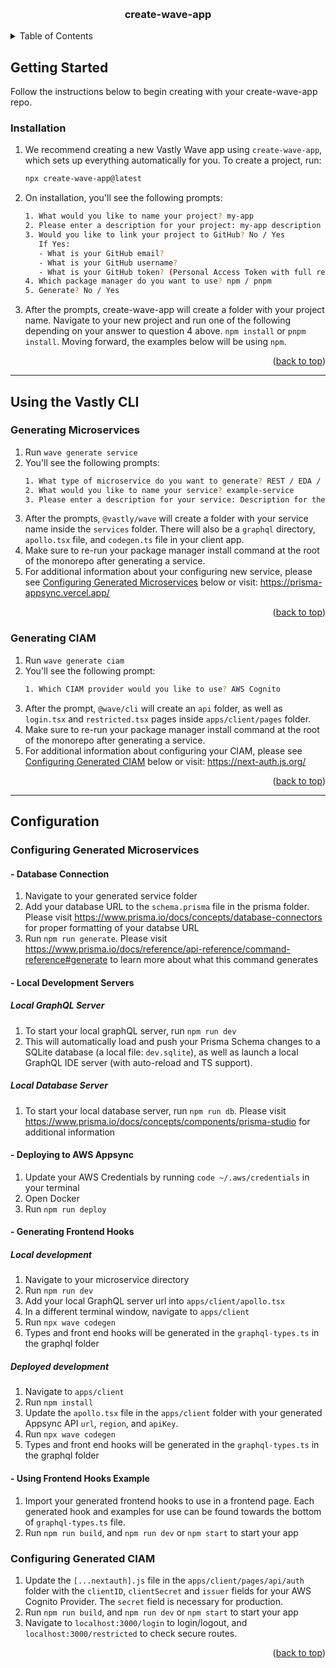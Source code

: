 <a name="readme-top"></a>

<!-- PROJECT LOGO -->
<br />
<div align="center">
  <h3 align="center">create-wave-app</h3>
</div>

<!-- TABLE OF CONTENTS -->
<details>
  <summary>Table of Contents</summary>
  <ol>
    <li>
      <a href="#getting-started">Getting Started</a>
      <ul>
        <li><a href="#installation">Installation</a></li>
        <li><a href="#using-the-vastly-cli">Using the Vastly CLI</a></li>
        <ul>
          <li><a href="#generating-microservices">Generating Microservices</a></li>
            <li><a href="#generating-ciam">Generating CIAM</a></li>
        </ul>
        <li><a href="#configuration">Configuration</a></li>
          <ul>
            <li><a href="#configuring-generated-microservices">Configuring Generated Microservices</a></li>
            <li><a href="#configuring-generated-ciam">Configuring Generated CIAM</a></li>
        </ul>
      </ul>
    </li>

  </ol>
</details>

<!-- GETTING STARTED -->

## Getting Started

Follow the instructions below to begin creating with your create-wave-app repo.

### Installation

1. We recommend creating a new Vastly Wave app using `create-wave-app`, which sets up everything
   automatically for you. To create a project, run:
   ```sh
   npx create-wave-app@latest
   ```
2. On installation, you'll see the following prompts:
   ```sh
   1. What would you like to name your project? my-app
   2. Please enter a description for your project: my-app description
   3. Would you like to link your project to GitHub? No / Yes
      If Yes:
      - What is your GitHub email?
      - What is your GitHub username?
      - What is your GitHub token? (Personal Access Token with full repo scope)
   4. Which package manager do you want to use? npm / pnpm
   5. Generate? No / Yes
   ```
3. After the prompts, create-wave-app will create a folder with your project name. Navigate to your
new project and run one of the following depending on your answer to question 4 above. `npm install`
or `pnpm install`. Moving forward, the examples below will be using `npm`.
<p align="right">(<a href="#readme-top">back to top</a>)</p>

---

## Using the Vastly CLI

### Generating Microservices

1. Run `wave generate service`
2. You'll see the following prompts:
   ```sh
   1. What type of microservice do you want to generate? REST / EDA / Streaming Service
   2. What would you like to name your service? example-service
   3. Please enter a description for your service: Description for the example service
   ```
3. After the prompts, `@vastly/wave` will create a folder with your service name inside the
   `services` folder. There will also be a `graphql` directory, `apollo.tsx` file, and `codegen.ts`
   file in your client app.
4. Make sure to re-run your package manager install command at the root of the monorepo after
   generating a service.
5. For additional information about your configuring new service, please see
<a href="#configuring-generated-microservices">Configuring Generated Microservices</a> below or
visit: https://prisma-appsync.vercel.app/
<p align="right">(<a href="#readme-top">back to top</a>)</p>

### Generating CIAM

1. Run `wave generate ciam`
2. You'll see the following prompt:
   ```sh
   1. Which CIAM provider would you like to use? AWS Cognito
   ```
3. After the prompt, `@wave/cli` will create an `api` folder, as well as `login.tsx` and
   `restricted.tsx` pages inside `apps/client/pages` folder.
4. Make sure to re-run your package manager install command at the root of the monorepo after
   generating a service.
5. For additional information about configuring your CIAM, please see
<a href="#configuring-generated-ciam">Configuring Generated CIAM</a> below or visit:
https://next-auth.js.org/
<p align="right">(<a href="#readme-top">back to top</a>)</p>

---

## Configuration

### Configuring Generated Microservices

#### - Database Connection

1. Navigate to your generated service folder
2. Add your database URL to the `schema.prisma` file in the prisma folder. Please visit
   https://www.prisma.io/docs/concepts/database-connectors for proper formatting of your databse URL
3. Run `npm run generate`. Please visit
   https://www.prisma.io/docs/reference/api-reference/command-reference#generate to learn more about
   what this command generates

#### - Local Development Servers

##### Local GraphQL Server

1. To start your local graphQL server, run `npm run dev`
2. This will automatically load and push your Prisma Schema changes to a SQLite database (a local file: `dev.sqlite`), as well as launch a
   local GraphQL IDE server (with auto-reload and TS support).

##### Local Database Server

1. To start your local database server, run `npm run db`. Please visit
   https://www.prisma.io/docs/concepts/components/prisma-studio for additional information

#### - Deploying to AWS Appsync

1. Update your AWS Credentials by running `code ~/.aws/credentials` in your terminal
2. Open Docker
3. Run `npm run deploy`

#### - Generating Frontend Hooks
##### Local development
1. Navigate to your microservice directory
2. Run `npm run dev`
3. Add your local GraphQL server url into `apps/client/apollo.tsx`
4. In a different terminal window, navigate to `apps/client`
5. Run `npx wave codegen`
5. Types and front end hooks will be generated in the `graphql-types.ts` in the graphql folder

##### Deployed development
1. Navigate to `apps/client`
2. Run `npm install`
3. Update the `apollo.tsx` file in the `apps/client` folder with your generated Appsync API `url`,
   `region`, and `apiKey`.
4. Run `npx wave codegen`
5. Types and front end hooks will be generated in the `graphql-types.ts` in the graphql folder

#### - Using Frontend Hooks Example

1. Import your generated frontend hooks to use in a frontend page. Each generated hook and examples
   for use can be found towards the bottom of `graphql-types.ts` file.
2. Run `npm run build`, and `npm run dev` or `npm start` to start your app

### Configuring Generated CIAM

1. Update the `[...nextauth].js` file in the `apps/client/pages/api/auth` folder with the
   `clientID`, `clientSecret` and `issuer` fields for your AWS Cognito Provider. The `secret` field
   is necessary for production.
2. Run `npm run build`, and `npm run dev` or `npm start` to start your app
3. Navigate to `localhost:3000/login` to login/logout, and `localhost:3000/restricted` to check
secure routes.
<p align="right">(<a href="#readme-top">back to top</a>)</p>
